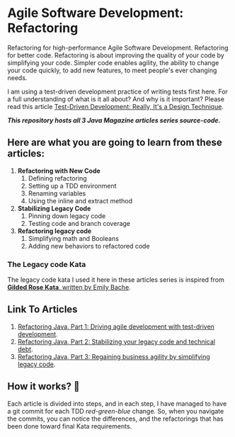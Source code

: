 # Agile Software Development: Refactoring
Refactoring for high-performance Agile Software Development. Refactoring for better code. Refactoring is about improving the quality of your code by simplifying your code. Simpler code enables agility, the ability to change your code quickly, to add new features, to meet people's ever changing needs.

I am using a test-driven development practice of writing tests first here. For a full understanding of what is it all about? And why is it important?
Please read this article [Test-Driven Development: Really, It's a Design Technique](https://www.infoq.com/articles/test-driven-design-java/).

***This repository hosts all 3 Java Magazine articles series source-code.***

## Here are what you are going to learn from these articles:
1. **Refactoring with New Code**
    1. Defining refactoring
    1. Setting up a TDD environment
    1. Renaming variables
    1. Using the inline and extract method
1. **Stabilizing Legacy Code**
    1. Pinning down legacy code
    1. Testing code and branch coverage
1. **Refactoring legacy code**
    1. Simplifying math and Booleans
    1. Adding new behaviors to refactored code

### The Legacy code Kata
The legacy code kata I used it here in these articles series is inspired from [**Gilded Rose Kata**, written by Emily Bache](https://github.com/emilybache/GildedRose-Refactoring-Kata).

## Link To Articles
1. [Refactoring Java, Part 1: Driving agile development with test-driven development](https://blogs.oracle.com/javamagazine/refactoring-java-part-1-driving-agile-development-with-test-driven-development).
1. [Refactoring Java, Part 2: Stabilizing your legacy code and technical debt](https://blogs.oracle.com/javamagazine/refactoring-java-part-2-stabilizing-your-legacy-code-and-technical-debt).
1. [Refactoring Java, Part 3: Regaining business agility by simplifying legacy code](https://blogs.oracle.com/javamagazine/refactoring-java-part-3-regaining-business-agility-by-simplifying-legacy-code).

## How it works? 🤔
Each article is divided into steps, and in each step, I have managed to have a git commit for each TDD *red-green-blue* change. So, when you navigate the commits, you can notice the differences, and the refactorings that has been done toward final Kata requirements.
